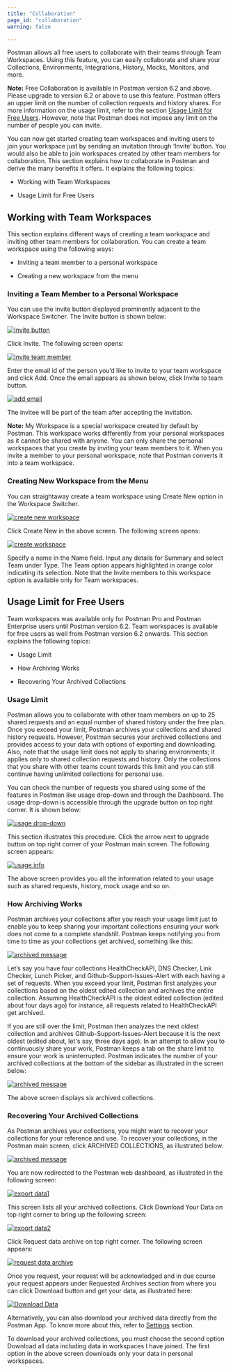 ```yaml
---
title: "Collaboration"
page_id: "collaboration"
warning: false

---
```

Postman allows all free users to collaborate with their teams through Team Workspaces. Using this feature, you can easily collaborate and share your Collections, Environments, Integrations, History, Mocks, Monitors, and more.

**Note:**  Free Collaboration is available in Postman version 6.2 and above. Please upgrade to version 6.2 or above to use this feature. Postman offers an upper limit on the number of collection requests and history shares. For more information on the usage limit, refer to the section [Usage Limit for Free Users](#usage-limit-for-free-users). However, note that Postman does not impose any limit on the number of people you can invite.

You can now get started creating team workspaces and inviting users to join your workspace just by sending an invitation through ‘Invite’ button. You would also be able to join workspaces created by other team members for collaboration. This section explains how to collaborate in Postman and derive the many benefits it offers. It explains the following topics:

* Working with Team Workspaces

* Usage Limit for Free Users

## Working with Team Workspaces

This section explains different ways of creating a team workspace and inviting other team members for collaboration. You can create a team workspace using the following ways:

* Inviting a team member to a personal workspace

* Creating a new workspace from the menu

### Inviting a Team Member to a Personal Workspace

You can use the invite button displayed prominently adjacent to the Workspace Switcher. The Invite button is shown below:

[![invite button](https://assets.postman.com/postman-docs/Invite-Button.png)](https://assets.postman.com/postman-docs/Invite-Button.png)

Click Invite. The following screen opens:

[![invite team member](https://assets.postman.com/postman-docs/InvitetoTeam1.png)](https://assets.postman.com/postman-docs/InvitetoTeam1.png)

Enter the email id of the person you’d like to invite to your team workspace and click Add. Once the email appears as shown below, click Invite to team button.

[![add email](https://assets.postman.com/postman-docs/Email_add.png)](https://assets.postman.com/postman-docs/Email_add.png)

The invitee will be part of the team after accepting the invitation.

**Note:** My Workspace is a special workspace created by default by Postman. This workspace works differently from your personal workspaces as it cannot be shared with anyone. You can only share the personal workspaces that you create by inviting your team members to it. When you invite a member to your personal workspace, note that Postman converts it into a team workspace.  

### Creating New Workspace from the Menu

You can straightaway create a team workspace using Create New option in the Workspace Switcher.

[![create new workspace](https://assets.postman.com/postman-docs/MyWorkspace1.png)](https://assets.postman.com/postman-docs/MyWorkspace1.png)

Click Create New in the above screen. The following screen opens:

[![create workspace](https://assets.postman.com/postman-docs/CreateNewWorkspace.png)](https://assets.postman.com/postman-docs/CreateNewWorkspace.png)

Specify a name in the Name field. Input any details for Summary and select Team under Type. The Team option appears highlighted in orange color indicating its selection. Note that the Invite members to this workspace option is available only for Team workspaces.

## Usage Limit for Free Users

Team workspaces was available only for Postman Pro and Postman Enterprise users until Postman version 6.2. Team workspaces is available for free users as well from Postman version 6.2 onwards. This section explains the following topics:

* Usage Limit

* How Archiving Works

* Recovering Your Archived Collections

### Usage Limit

Postman allows you to collaborate with other team members on up to 25 shared requests and an equal number of shared history under the free plan. Once you exceed your limit, Postman archives your collections and shared history requests. However, Postman secures your archived collections and provides access to your data with options of exporting and downloading. Also, note that the usage limit does not apply to sharing environments; it applies only to shared collection requests and history. Only the collections that you share with other teams count towards this limit and you can still continue having unlimited collections for personal use.

You can check the number of requests you shared using some of the features in Postman like usage drop-down and through the Dashboard. The usage drop-down is accessible through the upgrade button on top right corner. It is shown below:

[![usage drop-down](https://assets.postman.com/postman-docs/Usage+drop-down.png)](https://assets.postman.com/postman-docs/Usage+drop-down.png)

This section illustrates this procedure. Click the arrow next to upgrade button on top right corner of your Postman main screen. The following screen appears:

[![usage info](https://assets.postman.com/postman-docs/UsageInfo1.png)](https://assets.postman.com/postman-docs/UsageInfo1.png)

The above screen provides you all the information related to your usage such as shared requests, history, mock usage and so on.

### How Archiving Works

 Postman archives your collections after you reach your usage limit just to enable you to keep sharing your important collections ensuring your work does not come to a complete standstill. Postman keeps notifying you from time to time as your collections get archived, something like this:

[![archived message](https://assets.postman.com/postman-docs/ArchiveMsg1.png)](https://assets.postman.com/postman-docs/ArchiveMsg1.png)  

Let’s say you have four collections HealthCheckAPI, DNS Checker, Link Checker, Lunch Picker, and Github-Support-Issues-Alert with each having a set of requests. When you exceed your limit, Postman first analyzes your collections based on the oldest edited collection and archives the entire collection. Assuming HealthCheckAPI is the oldest edited collection (edited about four days ago) for instance, all requests related to HealthCheckAPI get archived.

If you are still over the limit, Postman then analyzes the next oldest collection and archives Github-Support-Issues-Alert because it is the next oldest (edited about, let's say, three days ago). In an attempt to allow you to continuously share your work, Postman keeps a tab on the share limit to ensure your work is uninterrupted. Postman indicates the number of your archived collections at the bottom of the sidebar as illustrated in the screen below:

[![archived message](https://assets.postman.com/postman-docs/ArchiveMsg2.png)](https://assets.postman.com/postman-docs/ArchiveMsg2.png)  

The above screen displays six archived collections.

### Recovering Your Archived Collections

As Postman archives your collections, you might want to recover your collections for your reference and use. To recover your collections, in the Postman main screen, click ARCHIVED COLLECTIONS, as illustrated below:

[![archived message](https://assets.postman.com/postman-docs/ArchiveMsg2.png)](https://assets.postman.com/postman-docs/ArchiveMsg2.png)  

You are now redirected to the Postman web dashboard, as illustrated in the following screen:

[![export data1](https://assets.postman.com/postman-docs/Recovering_ArchivedCol1.png)](https://assets.postman.com/postman-docs/Recovering_ArchivedCol1.png)

This screen lists all your archived collections. Click Download Your Data on top right corner to bring up the following screen:

[![export data2](https://assets.postman.com/postman-docs/Recovering_ArchivedCol2.png)](https://assets.postman.com/postman-docs/Recovering_ArchivedCol2.png)

Click Request data archive on top right corner. The following screen appears:

[![request data archive](https://assets.postman.com/postman-docs/Req_Data_Archive1.png)](https://assets.postman.com/postman-docs/Req_Data_Archive1.png)  

Once you request, your request will be acknowledged and in due course your request appears under Requested Archives section from where you can click Download button and get your data, as illustrated here:

[![Download Data](https://assets.postman.com/postman-docs/Download_Data1.png)](https://assets.postman.com/postman-docs/Download_Data1.png)

Alternatively, you can also download your archived data directly from the Postman App. To know more about this, refer to [Settings](/docs/postman/launching-postman/settings/) section.

To download your archived collections, you must choose the second option Download all data including data in workspaces I have joined. The first option in the above screen downloads only your data in personal workspaces.
